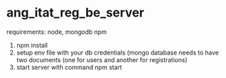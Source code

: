# ang_itat_reg_be_server
requirements: node, mongodb npm

1) npm install
2) setup env file with your db credentials (mongo database needs to have two documents (one for users and another for registrations)
3) start server with command npm start
